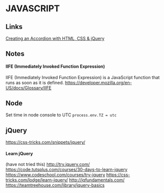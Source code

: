 # JAVASCRIPT

## Links

[Creating an Accordion with HTML, CSS & jQuery](http://inspirationalpixels.com/tutorials/creating-an-accordion-with-html-css-jquery)


## Notes

#### IIFE (Immediately Invoked Function Expression)
IIFE (Immediately Invoked Function Expression) is a JavaScript function that runs as soon as it is defined.
https://developer.mozilla.org/en-US/docs/Glossary/IIFE


## Node
Set time in node console to UTC
`process.env.TZ = utc`


## jQuery
https://css-tricks.com/snippets/jquery/

#### Learn jQuery
(have not tried this)
http://try.jquery.com/
https://code.tutsplus.com/courses/30-days-to-learn-jquery
https://www.codeschool.com/courses/try-jquery
https://css-tricks.com/lodge/learn-jquery/
http://jqfundamentals.com/
https://teamtreehouse.com/library/jquery-basics
